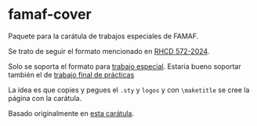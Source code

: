 # famaf-cover

Paquete para la carátula de trabajos especiales de FAMAF.

Se trato de seguir el formato mencionado en [RHCD 572-2024](https://digesto.unc.edu.ar/bitstream/handle/123456789/555220/RHCD-2024-572-UNC-DEC%23FAMAF.pdf).

Solo se soporta el formato para [trabajo especial](https://digesto.unc.edu.ar/bitstream/handle/123456789/555220/ANEXO%20II%20EX-2024-00821156-%20-UNC-ME%23FAMAF.pdf). Estaria bueno soportar también el de [trabajo final de prácticas](https://digesto.unc.edu.ar/bitstream/handle/123456789/555220/ANEXO%20I%20-%20%20EX-2024-00821156-%20-UNC-ME%23FAMAF.pdf)

La idea es que copies y pegues el `.sty` y `logos` y con `\maketitle` se cree la página con la carátula.

Basado originalmente en [esta carátula](https://github.com/IvanRenison/Tesis-Licenciatura/blob/main/Car%C3%A1tula.tex).
